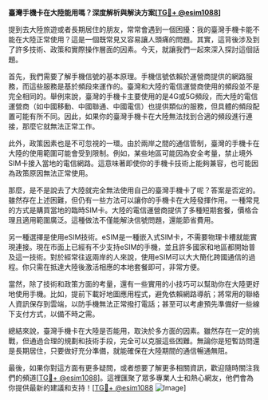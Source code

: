 **臺灣手機卡在大陸能用嗎？深度解析與解決方案[[TG💪+ @esim1088](https://t.me/s/esim1088)]**

提到去大陸旅遊或者長期居住的朋友，常常會遇到一個困擾：我的臺灣手機卡能不能在大陸正常使用？這是一個既常見又容易讓人頭痛的問題。其實，這背後涉及到了許多技術、政策和實際操作層面的因素。今天，就讓我們一起來深入探討這個話題。

首先，我們需要了解手機信號的基本原理。手機信號依賴於運營商提供的網路服務，而這些服務是基於頻段來運作的。臺灣和大陸的電信運營商使用的頻段並不是完全相同的。舉例來說，臺灣的手機卡主要使用的是4G或5G頻段，而大陸的電信運營商（如中國移動、中國聯通、中國電信）也提供類似的服務，但具體的頻段配置可能有所不同。因此，如果你的臺灣手機卡在大陸無法找到合適的頻段進行連接，那麼它就無法正常工作。

此外，政策因素也是不可忽視的一環。由於兩岸之間的通信管制，臺灣的手機卡在大陸的使用範圍可能會受到限制。例如，某些地區可能因為安全考量，禁止境外SIM卡接入當地的電信網路。這意味著即使你的手機卡技術上能夠兼容，也可能因為政策原因無法正常使用。

那麼，是不是說去了大陸就完全無法使用自己的臺灣手機卡了呢？答案是否定的。雖然存在上述困難，但仍有一些方法可以讓你的手機卡在大陸發揮作用。一種常見的方式是購買當地的臨時SIM卡。大陸的電信運營商提供了多種短期套餐，價格合理且適用範圍廣泛。這種做法不僅能解決信號問題，還能節省費用。

另一種選擇是使用eSIM技術。eSIM是一種嵌入式SIM卡，不需要物理卡槽就能實現連接。現在市面上已經有不少支持eSIM的手機，並且許多國家和地區都開始普及這一技術。對於經常往返兩岸的人來說，使用eSIM可以大大簡化跨國通信的過程。你只需在抵達大陸後激活相應的本地套餐即可，非常方便。

當然，除了技術和政策方面的考量，還有一些實用的小技巧可以幫助你在大陸更好地使用手機。比如，提前下載好地圖應用程式，避免依賴網路導航；將常用的聯絡人資訊保存到雲端，以防手機無法正常撥打電話；甚至可以考慮預先準備好一些線下支付方式，以備不時之需。

總結來說，臺灣手機卡在大陸是否能用，取決於多方面的因素。雖然存在一定的挑戰，但通過合理的規劃和技術手段，完全可以克服這些困難。無論你是短暫訪問還是長期居住，只要做好充分準備，就能確保在大陸期間的通信暢通無阻。

最後，如果你對這方面有更多疑問，或者想要了解更多相關資訊，歡迎隨時關注我們的頻道[[TG💪+ @esim1088](https://t.me/s/esim1088)]。這裡匯聚了眾多專業人士和熱心網友，他們會為你提供最新的建議和支持！[[TG💪+ @esim1088](https://t.me/s/esim1088) ![Image](https://i.postimg.cc/4NQfJmqS/Snipaste-2025-05-13-00-14-12.png)]